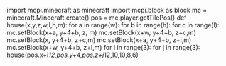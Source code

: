 import mcpi.minecraft as minecraft
import mcpi.block as block
mc = minecraft.Minecraft.create()
pos = mc.player.getTilePos()
def house(x,y,z,w,l,h,m):
    for a in range(w):
        for b in range(h):
            for c in range(l):
                mc.setBlock(x+a, y+4+b, z, m)
                mc.setBlock(x+w, y+4+b, z+c,m)
                mc.setBlock(x, y+4+b, z+c,m)
                mc.setBlock(x+a, y+4+b, z+l,m)
                mc.setBlock(x+w, y+4+b, z+l,m)
for i in range(3):
    for j in range(3):
        house(pos.x+i*12,pos.y+4,pos.z+j*12,10,10,8,6)
